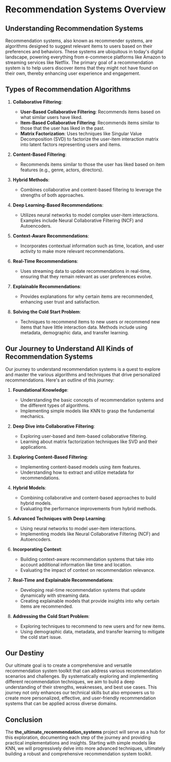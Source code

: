 # Recommendation Systems Overview

## Understanding Recommendation Systems

Recommendation systems, also known as recommender systems, are algorithms designed to suggest relevant items to users based on their preferences and behaviors. These systems are ubiquitous in today's digital landscape, powering everything from e-commerce platforms like Amazon to streaming services like Netflix. The primary goal of a recommendation system is to help users discover items that they might not have found on their own, thereby enhancing user experience and engagement.

## Types of Recommendation Algorithms

1. **Collaborative Filtering**:
   - **User-Based Collaborative Filtering**: Recommends items based on what similar users have liked.
   - **Item-Based Collaborative Filtering**: Recommends items similar to those that the user has liked in the past.
   - **Matrix Factorization**: Uses techniques like Singular Value Decomposition (SVD) to factorize the user-item interaction matrix into latent factors representing users and items.

2. **Content-Based Filtering**:
   - Recommends items similar to those the user has liked based on item features (e.g., genre, actors, directors).

3. **Hybrid Methods**:
   - Combines collaborative and content-based filtering to leverage the strengths of both approaches.

4. **Deep Learning-Based Recommendations**:
   - Utilizes neural networks to model complex user-item interactions. Examples include Neural Collaborative Filtering (NCF) and Autoencoders.

5. **Context-Aware Recommendations**:
   - Incorporates contextual information such as time, location, and user activity to make more relevant recommendations.

6. **Real-Time Recommendations**:
   - Uses streaming data to update recommendations in real-time, ensuring that they remain relevant as user preferences evolve.

7. **Explainable Recommendations**:
   - Provides explanations for why certain items are recommended, enhancing user trust and satisfaction.

8. **Solving the Cold Start Problem**:
   - Techniques to recommend items to new users or recommend new items that have little interaction data. Methods include using metadata, demographic data, and transfer learning.

## Our Journey to Understand All Kinds of Recommendation Systems

Our journey to understand recommendation systems is a quest to explore and master the various algorithms and techniques that drive personalized recommendations. Here's an outline of this journey:

1. **Foundational Knowledge**:
   - Understanding the basic concepts of recommendation systems and the different types of algorithms.
   - Implementing simple models like KNN to grasp the fundamental mechanics.

2. **Deep Dive into Collaborative Filtering**:
   - Exploring user-based and item-based collaborative filtering.
   - Learning about matrix factorization techniques like SVD and their applications.

3. **Exploring Content-Based Filtering**:
   - Implementing content-based models using item features.
   - Understanding how to extract and utilize metadata for recommendations.

4. **Hybrid Models**:
   - Combining collaborative and content-based approaches to build hybrid models.
   - Evaluating the performance improvements from hybrid methods.

5. **Advanced Techniques with Deep Learning**:
   - Using neural networks to model user-item interactions.
   - Implementing models like Neural Collaborative Filtering (NCF) and Autoencoders.

6. **Incorporating Context**:
   - Building context-aware recommendation systems that take into account additional information like time and location.
   - Evaluating the impact of context on recommendation relevance.

7. **Real-Time and Explainable Recommendations**:
   - Developing real-time recommendation systems that update dynamically with streaming data.
   - Creating explainable models that provide insights into why certain items are recommended.

8. **Addressing the Cold Start Problem**:
   - Exploring techniques to recommend to new users and for new items.
   - Using demographic data, metadata, and transfer learning to mitigate the cold start issue.

## Our Destiny

Our ultimate goal is to create a comprehensive and versatile recommendation system toolkit that can address various recommendation scenarios and challenges. By systematically exploring and implementing different recommendation techniques, we aim to build a deep understanding of their strengths, weaknesses, and best use cases. This journey not only enhances our technical skills but also empowers us to create more personalized, effective, and user-friendly recommendation systems that can be applied across diverse domains.

## Conclusion

The **the_ultimate_recommendation_systems** project will serve as a hub for this exploration, documenting each step of the journey and providing practical implementations and insights. Starting with simple models like KNN, we will progressively delve into more advanced techniques, ultimately building a robust and comprehensive recommendation system toolkit.
